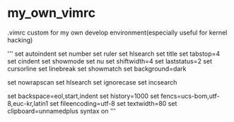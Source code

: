 # my_own_vimrc
.vimrc custom for my own develop environment(especially useful for kernel hacking)



'''
set autoindent
set number
set ruler
set hlsearch
set title
set tabstop=4
set cindent
set showmode
set nu
set shiftwidth=4
set laststatus=2
set cursorline
set linebreak
set showmatch
set background=dark

set nowrapscan
set hlsearch
set ignorecase
set incsearch

set backspace=eol,start,indent
set history=1000
set fencs=ucs-bom,utf-8,euc-kr,latin1
set fileencoding=utf-8
set textwidth=80
set clipboard=unnamedplus
syntax on
'''
